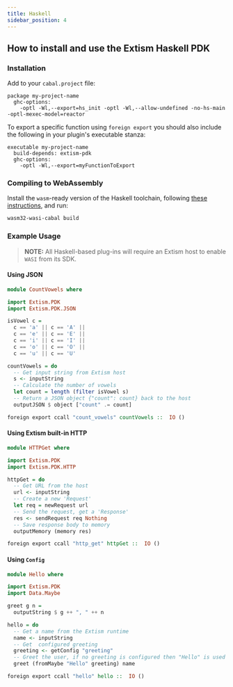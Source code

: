 ```yaml
---
title: Haskell
sidebar_position: 4
---
```


## How to install and use the Extism Haskell PDK

### Installation

Add to your `cabal.project` file:

```
package my-project-name
  ghc-options:
    -optl -Wl,--export=hs_init -optl -Wl,--allow-undefined -no-hs-main -optl-mexec-model=reactor 
```

To export a specific function using `foreign export` you should also include the following in your
plugin's executable stanza:

```
executable my-project-name
  build-depends: extism-pdk
  ghc-options:
    -optl -Wl,--export=myFunctionToExport
```

### Compiling to WebAssembly

Install the `wasm`-ready version of the Haskell toolchain, following [these instructions](https://gitlab.haskell.org/ghc/ghc-wasm-meta), and run:

```sh
wasm32-wasi-cabal build
```

### Example Usage

> **NOTE:** All Haskell-based plug-ins will require an Extism host to enable `WASI` from its SDK.

#### Using JSON

```haskell title=CountVowels.hs
module CountVowels where

import Extism.PDK
import Extism.PDK.JSON

isVowel c = 
  c == 'a' || c == 'A' ||
  c == 'e' || c == 'E' ||
  c == 'i' || c == 'I' ||
  c == 'o' || c == 'O' ||
  c == 'u' || c == 'U'

countVowels = do
  -- Get input string from Extism host
  s <- inputString
  -- Calculate the number of vowels
  let count = length (filter isVowel s)
  -- Return a JSON object {"count": count} back to the host
  outputJSON $ object ["count" .= count]

foreign export ccall "count_vowels" countVowels ::  IO ()
```

#### Using Extism built-in HTTP

```haskell title=HTTPGet.hs
module HTTPGet where

import Extism.PDK
import Extism.PDK.HTTP

httpGet = do
  -- Get URL from the host
  url <- inputString
  -- Create a new 'Request'
  let req = newRequest url
  -- Send the request, get a 'Response'
  res <- sendRequest req Nothing
  -- Save response body to memory
  outputMemory (memory res)

foreign export ccall "http_get" httpGet ::  IO ()
```

#### Using `Config`

```haskell title=Hello.hs
module Hello where

import Extism.PDK
import Data.Maybe

greet g n =
  outputString $ g ++ ", " ++ n

hello = do
  -- Get a name from the Extism runtime
  name <- inputString
  -- Get  configured greeting
  greeting <- getConfig "greeting"
  -- Greet the user, if no greeting is configured then "Hello" is used
  greet (fromMaybe "Hello" greeting) name

foreign export ccall "hello" hello ::  IO ()
```
